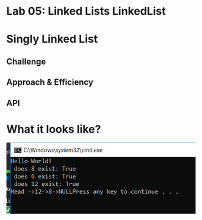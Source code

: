 # Lab 05: Linked Lists LinkedList

# Singly Linked List
<!-- Short summary or background information -->

## Challenge
<!-- Description of the challenge -->

## Approach & Efficiency
<!-- What approach did you take? Why? What is the Big O space/time for this approach? -->

## API
<!-- Description of each method publicly available to your Linked List -->

# What it looks like?

![Demo](https://github.com/Bigrig72/data_structures_and_algorithms_401/blob/master/Challenges/LinkedList/assets/Capture.PNG)
